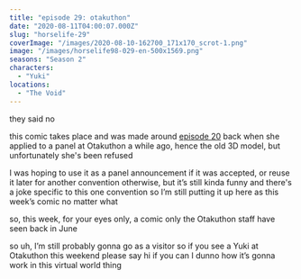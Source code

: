 ```yaml
---
title: "episode 29: otakuthon"
date: "2020-08-11T04:00:07.000Z"
slug: "horselife-29"
coverImage: "/images/2020-08-10-162700_171x170_scrot-1.png"
image: "/images/horselife98-029-en-500x1569.png"
seasons: "Season 2"
characters:
  - "Yuki"
locations:
  - "The Void"
---
```


they said no

this comic takes place and was made around [episode 20](https://yukiis.moe/comic/horselife-20/) back when she applied to a panel at Otakuthon a while ago, hence the old 3D model, but unfortunately she's been refused

I was hoping to use it as a panel announcement if it was accepted, or reuse it later for another convention otherwise, but it’s still kinda funny and there's a joke specific to this one convention so I’m still putting it up here as this week’s comic no matter what

so, this week, for your eyes only, a comic only the Otakuthon staff have seen back in June

so uh, I’m still probably gonna go as a visitor so if you see a Yuki at Otakuthon this weekend please say hi if you can I dunno how it’s gonna work in this virtual world thing
